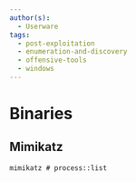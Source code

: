 ```yaml
---
author(s):
  - Userware
tags:
  - post-exploitation
  - enumeration-and-discovery
  - offensive-tools
  - windows
---
```

# Binaries

## Mimikatz

```
mimikatz # process::list
```